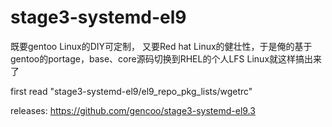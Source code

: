 # stage3-systemd-el9

既要gentoo Linux的DIY可定制， 又要Red hat Linux的健壮性，于是俺的基于gentoo的portage，base、core源码切换到RHEL的个人LFS Linux就这样搞出来了

first read "stage3-systemd-el9/el9_repo_pkg_lists/wgetrc"

releases: https://github.com/gencoo/stage3-systemd-el9.3